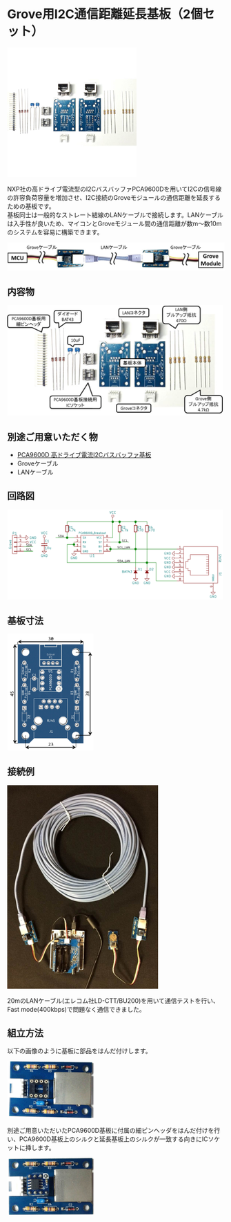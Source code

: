 # Grove用I2C通信距離延長基板（2個セット）

<img src="/images/Product_Photo.jpg" width="300px">  

NXP社の高ドライブ電流型のI2CバスバッファPCA9600Dを用いてI2Cの信号線の許容負荷容量を増加させ、I2C接続のGroveモジュールの通信距離を延長するための基板です。  
基板同士は一般的なストレート結線のLANケーブルで接続します。LANケーブルは入手性が良いため、マイコンとGroveモジュール間の通信距離が数m～数10mのシステムを容易に構築できます。

<img src="/images/connection.jpg" width="600px">  

## 内容物  

<img src="/images/Package_contents.jpg" width="500px">  

## 別途ご用意いただく物  

- <a href="https://www.switch-science.com/catalog/2376/">PCA9600D 高ドライブ電流I2Cバスバッファ基板</a>
- Groveケーブル
- LANケーブル

## 回路図  

<img src="/images/CircuitDiagram.png" width="500px">  


## 基板寸法  

<img src="/images/PCB_size.png" width="200px">  


## 接続例  
<img src="/images/connect_example.jpg" width="350px">  

20mのLANケーブル(エレコム社LD-CTT/BU200)を用いて通信テストを行い、Fast mode(400kbps)で問題なく通信できました。

## 組立方法  
以下の画像のように基板に部品をはんだ付けします。  

<img src="/images/Assemble1.jpg" width="200px">  

別途ご用意いただいたPCA9600D基板に付属の細ピンヘッダをはんだ付けを行い、PCA9600D基板上のシルクと延長基板上のシルクが一致する向きにICソケットに挿します。  

<img src="/images/Assemble2.jpg" width="200px">  
